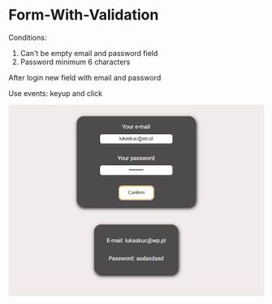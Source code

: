 # Form-With-Validation

Conditions: 
1. Can't be empty email and password field 
2. Password minimum 6 characters 

After login new field with email and password 

Use events: keyup and click 

<img src="./formscreen.png">